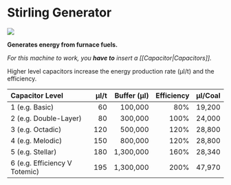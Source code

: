 # Stirling Generator
![](renders/stirling_generator.png)

**Generates energy from furnace fuels.**

*For this machine to work, you **have to** insert a [[Capacitor|Capacitors]].*

Higher level capacitors increase the energy production rate (µI/t) and the efficiency.

| Capacitor Level              | µI/t | Buffer (µI) | Efficiency | µI/Coal |
| :--------------------------- | ---: | ----------: | ---------: | ------: |
| 1 (e.g. Basic)                |   60 |     100,000 |        80% |  19,200 |
| 2 (e.g. Double-Layer)         |   80 |     300,000 |       100% |  24,000 |
| 3 (e.g. Octadic)              |  120 |     500,000 |       120% |  28,800 |
| 4 (e.g. Melodic)              |  150 |     800,000 |       120% |  28,800 |
| 5 (e.g. Stellar)              |  180 |   1,300,000 |       160% |  28,340 |
| 6 (e.g. Efficiency V Totemic) |  195 |   1,300,000 |       200% |  47,970 |